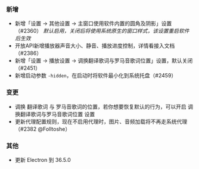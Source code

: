### 新增

- 新增「设置 → 其他设置 → 主窗口使用软件内置的圆角及阴影」设置（#2360）
  *默认启用，关闭后将使用系统原生的窗口样式，该设置重启软件后生效*
- 开放API新增播放器声音大小、静音、播放进度控制，详情看接入文档（#2386）
- 新增「设置 → 播放设置 → 调换翻译歌词与罗马音歌词位置」设置，默认关闭（#2451）
- 新增启动参数 `-hidden`，在启动时将软件最小化到系统托盘（#2459）

### 变更

- 调换 翻译歌词 与 罗马音歌词的位置，若你想要恢复默认的行为，可以开启 调换翻译歌词与罗马音歌词位置 设置
- 更新代理配置规则，现在不启用代理时，图片、音频加载将不再走系统代理（#2382 @Folltoshe）

### 其他

- 更新 Electron 到 36.5.0
